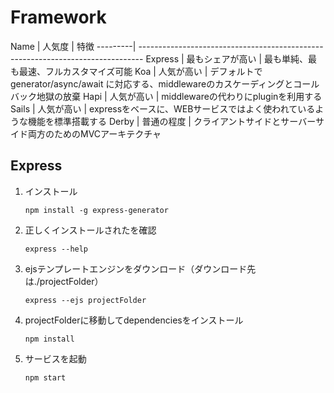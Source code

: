# Framework

   Name | 人気度 | 特徴
   ---------| -------------------------------------------------------------------------------
   Express  | 最もシェアが高い | 最も単純、最も最速、フルカスタマイズ可能
   Koa      | 人気が高い | デフォルトで generator/async/await に対応する、middlewareのカスケーディングとコールバック地獄の放棄
   Hapi     | 人気が高い | middlewareの代わりにpluginを利用する
   Sails    | 人気が高い | expressをベースに、WEBサービスではよく使われているような機能を標準搭載する
   Derby    | 普通の程度 | クライアントサイドとサーバーサイド両方のためのMVCアーキテクチャ

## Express
1. インストール
   ```
   npm install -g express-generator
   ```
2. 正しくインストールされたを確認
   ```
   express --help
   ```
3. ejsテンプレートエンジンをダウンロード（ダウンロード先は./projectFolder）
   ```
   express --ejs projectFolder
   ```
4. projectFolderに移動してdependenciesをインストール
   ```
   npm install
   ```
5. サービスを起動
   ```
   npm start
   ```